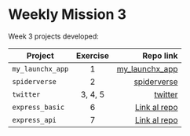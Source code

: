 # Weekly Mission 3

Week 3 projects developed:

| Project | Exercise | Repo link |
| ------------- |:-------------:| -----:|
|`my_launchx_app`|1|[my_launchx_app](https://github.com/unciafidelis/my_launchx_app)|
|`spiderverse`|2|[spiderverse](https://github.com/unciafidelis/spiderverse)|
|`twitter`|3, 4, 5|[twitter](https://github.com/unciafidelis/twitter)|
|`express_basic`|6|[Link al repo](https://github.com/LaunchX-InnovaccionVirtual/MissionNodeJS)|
|`express_api`|7|[Link al repo](https://github.com/LaunchX-InnovaccionVirtual/MissionNodeJS)|
